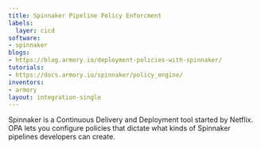```yaml
---
title: Spinnaker Pipeline Policy Enforcment
labels:
  layer: cicd
software:
- spinnaker
blogs:
- https://blog.armory.io/deployment-policies-with-spinnaker/
tutorials:
- https://docs.armory.io/spinnaker/policy_engine/
inventors:
- armory
layout: integration-single
---
```

Spinnaker is a  Continuous Delivery and Deployment tool started by Netflix.  OPA lets you configure policies that dictate what kinds of Spinnaker pipelines developers can create.
